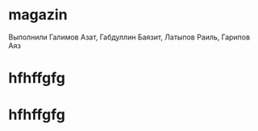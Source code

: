 # magazin
Выполнили Галимов Азат, Габдуллин Баязит, Латыпов Раиль, Гарипов Аяз
# hfhffgfg
# hfhffgfg
